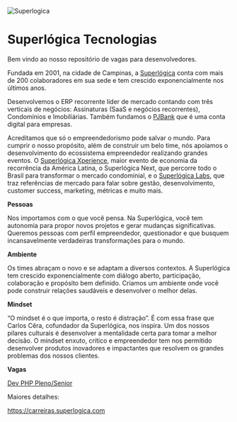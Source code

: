 ![Superlogica](https://superlogica.com/wp-content/uploads/2014/10/logo-sl-normal.png)


# Superlógica Tecnologias

Bem vindo ao nosso repositório de vagas para desenvolvedores.

Fundada em 2001, na cidade de Campinas, a [Superlógica](https://www.superlogica.com) conta com mais de 200 colaboradores em sua sede e tem crescido exponencialmente nos últimos anos. 

Desenvolvemos o ERP recorrente líder de mercado contando com três verticais de negócios: Assinaturas (SaaS e negócios recorrentes), Condomínios e Imobiliárias. Também fundamos o [PJBank](https://www.pjbank.com.br) que é uma conta digital para empresas.

Acreditamos que só o empreendedorismo pode salvar o mundo. Para cumprir o nosso propósito, além de construir um belo time, nós apoiamos o desenvolvimento do ecossistema empreendedor realizando grandes eventos. O [Superlógica Xperience](https://xp.superlogica.com), maior evento de economia da recorrência da América Latina, o Superlógica Next, que percorre todo o Brasil para transformar o mercado condominial, e o [Superlógica Labs](https://labs.superlogica.com), que traz referências de mercado para falar sobre gestão, desenvolvimento, customer success, marketing, métricas e muito mais.

**Pessoas**

Nos importamos com o que você pensa. Na Superlógica, você tem autonomia para propor novos projetos e gerar mudanças significativas. Queremos pessoas com perfil empreendedor, questionador e que busquem incansavelmente verdadeiras transformações para o mundo.

**Ambiente**

Os times abraçam o novo e se adaptam a diversos contextos. A Superlógica tem crescido exponencialmente com diálogo aberto, participação, colaboração e propósito bem definido. Criamos um ambiente onde você pode construir relações saudáveis e desenvolver o melhor delas.

**Mindset**

“O mindset é o que importa, o resto é distração”. É com essa frase que Carlos Cêra, cofundador da Superlógica, nos inspira. Um dos nossos pilares culturais é desenvolver a mentalidade certa para tomar a melhor decisão. O mindset enxuto, crítico e empreendedor tem nos permitido desenvolver produtos inovadores e impactantes que resolvem os grandes problemas dos nossos clientes.


**Vagas**

[Dev PHP Pleno/Senior](https://jobs.solides.com/superlogica/vaga/2666)


Maiores detalhes:

https://carreiras.superlogica.com
